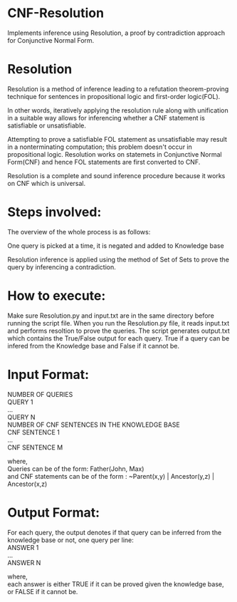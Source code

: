 # CNF-Resolution
Implements inference using Resolution, a proof by contradiction approach for Conjunctive Normal Form.

# Resolution

Resolution is a method of inference leading to a refutation theorem-proving technique for sentences in propositional logic  and first-order logic(FOL).

In other words, iteratively applying the resolution rule along with unification in a suitable way allows for inferencing whether a CNF statement is satisfiable or unsatisfiable.

Attempting to prove a satisfiable FOL statement as unsatisfiable may result in a nonterminating computation; this problem doesn't occur in propositional logic. Resolution works on statemets in Conjunctive Normal Form(CNF) and hence FOL statements are first converted to CNF.

Resolution is a complete and sound inference procedure because it works on CNF which is universal.

# Steps involved:

The overview of the whole process is as follows:

One query is picked at a time, it is negated and added to Knowledge base

Resolution inference is applied using the method of Set of Sets to prove the query by inferencing a contradiction.

# How to execute: 
Make sure Resolution.py and input.txt are in the same directory before running the script file. When you run the Resolution.py file, it reads input.txt and performs resoltion to prove the queries. The script generates output.txt which contains the True/False output for each query. True if a query can be infered from the Knowledge base and False if it cannot be.

# Input Format: 

NUMBER OF QUERIES<br>
QUERY 1<br>
...<br>
QUERY N<br>
NUMBER OF CNF SENTENCES IN THE KNOWLEDGE BASE<br>
CNF SENTENCE 1<br>
...<br>
CNF SENTENCE M<br>

where,<br>
Queries can be of the form: Father(John, Max)<br>
and CNF statements can be of the form : ~Parent(x,y) | Ancestor(y,z) | Ancestor(x,z)

# Output Format: 
For each query, the output denotes if that query can be inferred from the knowledge base or not, one query per line:<br>
ANSWER 1<br>
...<br>
ANSWER N<br>

where,<br>
each answer is either TRUE if it can be proved given the knowledge base, or FALSE if it cannot be.
